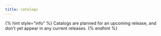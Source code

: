 ```yaml
---
title: catalogs
---
```


{% hint style="info" %}
Catalogs are planned for an upcoming release, and don't yet appear in any current releases.
{% endhint %}
